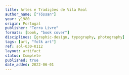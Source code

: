 ```yaml
---
title: Artes e Tradições de Vila Real
author_name: ["Tóssan"]
year: y1980
origin: Portugal
publisher: "Terra Livre"
formats: [book, "book cover"]
disciplines: [graphic-design, typography, photography]
tags: [art, "folk art"]
ref: sol-030-0112
layout: artifact
status: Complete
published: true
date_added: 2022-06-01
---
```

